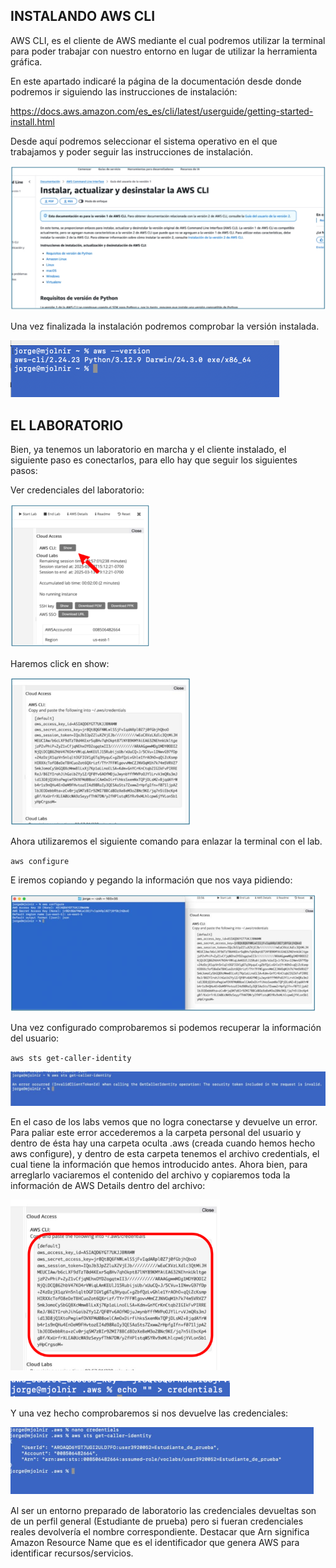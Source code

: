 ﻿
## INSTALANDO AWS CLI 

AWS CLI, es el cliente de AWS mediante el cual podremos utilizar la terminal para poder trabajar con nuestro entorno en lugar de utilizar la herramienta gráfica. 

En este apartado indicaré la página de la documentación desde donde podremos ir siguiendo las instrucciones de instalación: 

[https://docs.aws.amazon.com/es_es/cli/latest/userguide/getting-started-install.html ](https://docs.aws.amazon.com/es_es/cli/latest/userguide/getting-started-install.html)

Desde aquí podremos seleccionar el sistema operativo en el que trabajamos y poder seguir las instrucciones de instalación. 

![](../images/ud01/practica1/015.png)

Una vez finalizada la instalación podremos comprobar la versión instalada. 

![](../images/ud01/practica1/016.png)

## EL LABORATORIO 

Bien, ya tenemos un laboratorio en marcha y el cliente instalado, el siguiente paso es conectarlos, para ello hay que seguir los siguientes pasos: 

Ver credenciales del laboratorio: 

![](../images/ud01/practica1/017.png)

Haremos click en show: 

![](../images/ud01/practica1/018.png)

Ahora utilizaremos el siguiente comando para enlazar la terminal con el lab. 

``aws configure``  

E iremos copiando y pegando la información que nos vaya pidiendo: 

![](../images/ud01/practica1/020.png)

Una vez configurado comprobaremos si podemos recuperar la información del usuario: 

``aws sts get-caller-identity``

![](../images/ud01/practica1/022.png)

En el caso de los labs vemos que no logra conectarse y devuelve un error. Para paliar este error accederemos a la carpeta personal del usuario y dentro de ésta hay una carpeta oculta .aws (creada cuando hemos hecho aws configure), y dentro de esta carpeta tenemos el archivo credentials, el cual tiene la información que hemos introducido antes. Ahora bien, para arreglarlo vaciaremos el contenido del archivo y copiaremos toda la información de AWS Details dentro del archivo: 

![](../images/ud01/practica1/023.png)

![](../images/ud01/practica1/024.png)

Y una vez hecho comprobaremos si nos devuelve las credenciales: 

![](../images/ud01/practica1/025.png)

Al ser un entorno preparado de laboratorio las credenciales devueltas son de un perfil general  (Estudiante  de  prueba)  pero  si  fueran  credenciales  reales  devolvería  el  nombre correspondiente. Destacar que Arn significa Amazon Resource Name que es el identificador que genera AWS para identificar recursos/servicios. 
